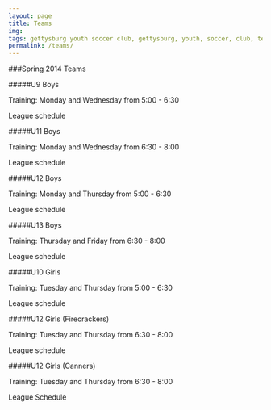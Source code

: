 ```yaml
---
layout: page
title: Teams
img: 
tags: gettysburg youth soccer club, gettysburg, youth, soccer, club, teams
permalink: /teams/
---
```

###Spring 2014 Teams 

#####U9 Boys

Training: Monday and Wednesday from 5:00 - 6:30

League schedule

#####U11 Boys

Training: Monday and Wednesday from 6:30 - 8:00

League schedule

#####U12 Boys

Training: Monday and Thursday from 5:00 - 6:30

League schedule

#####U13 Boys

Training: Thursday and Friday from 6:30 - 8:00

League schedule

#####U10 Girls

Training: Tuesday and Thursday from 5:00 - 6:30

League schedule

#####U12 Girls (Firecrackers)

Training: Tuesday and Thursday from 6:30 - 8:00

League schedule

#####U12 Girls (Canners)

Training: Tuesday and Thursday from 6:30 - 8:00

League Schedule
